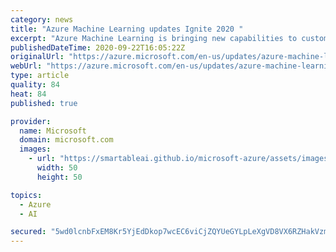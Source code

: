 ```yaml
---
category: news
title: "Azure Machine Learning updates Ignite 2020 "
excerpt: "Azure Machine Learning is bringing new capabilities to customers at no additional cost. Azure Machine Learning designer and automated ML UI are now generally available. "
publishedDateTime: 2020-09-22T16:05:22Z
originalUrl: "https://azure.microsoft.com/en-us/updates/azure-machine-learning-updates-ignite-2020/"
webUrl: "https://azure.microsoft.com/en-us/updates/azure-machine-learning-updates-ignite-2020/"
type: article
quality: 84
heat: 84
published: true

provider:
  name: Microsoft
  domain: microsoft.com
  images:
    - url: "https://smartableai.github.io/microsoft-azure/assets/images/organizations/microsoft.com-50x50.jpg"
      width: 50
      height: 50

topics:
  - Azure
  - AI

secured: "5wd0lcnbFxEM8Kr5YjEdDkop7wcEC6viCjZQYUeGYLpLeXgVD8VX6RZHakVzmgBPBJlkoGvRUKTKv2UwUacG3+6CpeIDO7iXhGj6aoJUr3b5XiCVP0Xb6Uzt8CsH4vfAY7JR8zYRnQghPmWmUS6XiVJgH/m48MSEiULaZXPEtkcgmNgM2S2b8cIg9qF6P0plktIhLNOuL+CxgwvzAHd4ngJh+yGOmBRwv35Ew6emK9xQwedGWssAABpSGZ0cL0f5Jfhbz9x3jj1QmWiOw/8JYz69siI8UvZPfKNQj/OZEtwknbDECJJWxjSqkM58YcjG4CpvL2PhzHqjJRBWmeStmnrWc9HDSwDcNEDPoRlMzwo=;J3rhbxt68ZGwtgKroNBqFA=="
---
```


